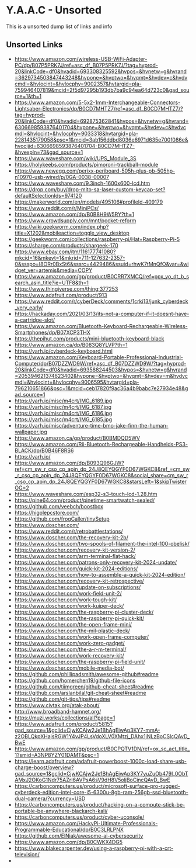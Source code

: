<!-- ======================================== unsorted.md Start ======================================== -->


<!-- ------------------------------ Intro Start ------------------------------ -->

# Y.A.A.C - Unsorted

This is a unsorted dump list of links and info

<!-- ------------------------------ Intro End ------------------------------ -->


<!-- ------------------------------ Overview Start ------------------------------ -->

<!-- ------------------------------ Overview Start ------------------------------ -->


<!-- ------------------------------ Unsorted Links Start ------------------------------ -->

## Unsorted Links

- https://www.amazon.com/wireless-USB-WiFi-Adapter-PC/dp/B07P5PRK7J/ref=asc_df_B07P5PRK7J/?tag=hyprod-20&linkCode=df0&hvadid=693308325592&hvpos=&hvnetw=g&hvrand=3629734503847443248&hvpone=&hvptwo=&hvqmt=&hvdev=c&hvdvcmdl=&hvlocint=&hvlocphy=9002357&hvtargid=pla-759946407819&mcid=2f5d97295b193db7ba9c94ea64d723c0&gad_source=1&th=1
- https://www.amazon.com/5-5x2-1mm-Interchangeable-Connectors-Lightsaber-Electronics/dp/B0CD7MHTZ7/ref=asc_df_B0CD7MHTZ7/?tag=hyprod-20&linkCode=df0&hvadid=692875362841&hvpos=&hvnetw=g&hvrand=6306698593876401704&hvpone=&hvptwo=&hvqmt=&hvdev=c&hvdvcmdl=&hvlocint=&hvlocphy=9033318&hvtargid=pla-2281435179058&psc=1&mcid=3ab156ddbd8036e6971d635e700f086e&hvocijid=6306698593876401704-B0CD7MHTZ7-&hvexpln=73&gad_source=1
- https://www.waveshare.com/wiki/UPS_Module_3S
- https://holykeebs.com/products/pimoroni-trackball-module
- https://www.newegg.com/perixx-periboard-505h-plus-pb-505hp-n10970-usb-wired/p/0GA-0038-00007
- https://www.waveshare.com/9.3inch-1600x600-lcd.htm
- https://drop.com/buy/drop-mito-sa-laser-custom-keycap-set?defaultSelectionIds=974120
- https://makerworld.com/en/models/495106#profileId-409179
- https://www.reddit.com/r/MiniPCs/
- https://www.amazon.com/dp/B0B8H9W5RY?th=1
- https://www.crowdsupply.com/mnt/pocket-reform
- https://wiki.geekworm.com/index.php?title=X1202&mobileaction=toggle_view_desktop
- https://geekworm.com/collections/raspberry-pi/Hat+Raspberry-Pi-5
- https://sharge.com/products/shargeek-170
- https://www.ebay.com/itm/116177741080?mkcid=16&mkevt=1&mkrid=711-127632-2357-0&ssspo=I8ORr0BxSt6&sssrc=4429486&ssuid=rhwK7tMnQfO&var=&widget_ver=artemis&media=COPY
- https://www.amazon.com/gp/product/B0CRR7XMCQ/ref=ppx_yo_dt_b_search_asin_title?ie=UTF8&th=1
- https://www.thingiverse.com/thing:377253
- https://www.adafruit.com/product/913
- https://www.reddit.com/r/cyberDeck/comments/1crki13/junk_cyberdeck_very_early/
- https://hackaday.com/2021/03/13/its-not-a-computer-if-it-doesnt-have-a-cartridge-slot/
- https://www.amazon.com/Bluetooth-Keyboard-Rechargeable-Wireless-Smartphones/dp/B07XCP3THX
- https://thepihut.com/products/mini-bluetooth-keyboard-black
- https://www.amazon.ca/dp/B083Q8YLVP?th=1
- https://yarh.io/cyberdeck-keyboard.html
- https://www.amazon.com/Keyboard-Portable-Professional-Industrial-Computer/dp/B07DZZWD9W/ref=asc_df_B07DZZWD9W/?tag=hyprod-20&linkCode=df0&hvadid=693588244503&hvpos=&hvnetw=g&hvrand=205394621374623402&hvpone=&hvptwo=&hvqmt=&hvdev=m&hvdvcmdl=&hvlocint=&hvlocphy=9006595&hvtargid=pla-796210651866&psc=1&mcid=ceb17820f9ac36a4b9babc7e27934e48&gad_source=1
- https://yarh.io/misc/m4crt/IMG_6189.jpg
- https://yarh.io/misc/m4crt/IMG_6187.jpg
- https://yarh.io/misc/m4crt/IMG_6186.jpg
- https://yarh.io/misc/m4crt/IMG_6185.jpg
- https://yarh.io/misc/adventure-time-bmo-jake-finn-the-human-wallpaper.jpg
- https://www.amazon.ca/gp/product/B0BMDQD5WV
- https://www.amazon.com/Rii-Bluetooth-Rechargeable-Handhelds-PS3-BLACK/dp/B0B46F8RS6
- https://yarh.io/
- https://www.amazon.com/dp/B093Q96GJW?ref=cm_sw_r_cso_cp_apin_dp_24J8QEYQGYF0D67WGKC8&ref_=cm_sw_r_cso_cp_apin_dp_24J8QEYQGYF0D67WGKC8&social_share=cm_sw_r_cso_cp_apin_dp_24J8QEYQGYF0D67WGKC8&starsLeft=1&skipTwisterOG=2
- https://www.waveshare.com/esp32-s3-touch-lcd-1.28.htm
- https://pine64.com/product/pinetime-smartwatch-sealed/
- https://github.com/veebch/boostbox
- https://higolepcstore.com/
- https://github.com/frogCaller/tinySetup
- https://www.doscher.com/
- https://www.reddit.com/r/retrobattlestations/
- https://www.doscher.com/the-recovery-kit-2b/
- https://www.doscher.com/two-spools-of-filament-the-intel-100-obelisk/
- https://www.doscher.com/recovery-kit-version-2/
- https://www.doscher.com/arm-terminal-flat-hack/
- https://www.doscher.com/patrons-only-recovery-kit-2024-update/
- https://www.doscher.com/quick-kit-2024-editions/
- https://www.doscher.com/how-to-assemble-a-quick-kit-2024-edition/
- https://www.doscher.com/recovery-kit-retrospective/
- https://www.doscher.com/update-on-subscriptions/
- https://www.doscher.com/work-field-unit-2/
- https://www.doscher.com/work-tough-kit/
- https://www.doscher.com/work-kuiper-deck/
- https://www.doscher.com/the-raspberry-pi-cluster-deck/
- https://www.doscher.com/the-raspberry-pi-quick-kit/
- https://www.doscher.com/the-open-frame-mini/
- https://www.doscher.com/the-mil-plastic-deck/
- https://www.doscher.com/work-open-frame-computer/
- https://www.doscher.com/work-zero-gadget/
- https://www.doscher.com/the-a-r-m-terminal/
- https://www.doscher.com/work-recovery-kit/
- https://www.doscher.com/the-raspberry-pi-field-unit/
- https://www.doscher.com/mobile-media-bot/
- https://github.com/phillipadsmith/awesome-github#readme
- https://github.com/homerchen19/github-file-icons
- https://github.com/tiimgreen/github-cheat-sheet#readme
- https://github.com/arslanbilal/git-cheat-sheet#readme
- https://github.com/git-tips/tips#readme
- https://www.civtak.org/atak-about/
- http://www.broadband-hamnet.org/
- https://muzi.works/collections/all?page=1
- https://www.adafruit.com/product/5815?gad_source=1&gclid=CjwKCAjw2Je1BhAgEiwAp3KY7-mmA-z2OBLQkpXHajsRGW1Y4vJP4LsVdoXLV0XMtzj_DAhx1jNLzBoCSlcQAvD_BwE
- https://www.amazon.com/gp/product/B0CPQTV1DN/ref=ox_sc_act_title_1?smid=A3NP8YZY01DAMT&psc=1
- https://learn.adafruit.com/adafruit-powerboost-1000c-load-share-usb-charge-boost/overview?gad_source=1&gclid=CjwKCAjw2Je1BhAgEiwAp3KY7yuZuOb479l_0ObTAMxJ2OKoG1Ndr75AZrI6AVPsA6sV9dH8V5oljBoCincQAvD_BwE
- https://carboncomputers.us/product/microsoft-surface-pro-rugged-cyberdeck-edition-intel-core-i5-6300u-8gb-ram-256gb-ssd-bluetooth-dual-camera/?currency=USD
- https://carboncomputers.us/product/hacking-on-a-compute-stick-be-portable-be-anywhere-blackarch-kali/
- https://carboncomputers.us/product/cyber-uconsole/
- https://www.amazon.com/HackyPi-Ultimate-Professionals-Programmable-Educational/dp/B0C3LRLPNX
- https://github.com/ElNiak/awesome-ai-cybersecurity
- https://www.amazon.com/dp/B0CWKX4DG5
- https://www.blakecarpenter.dev/using-a-raspberry-pi-with-a-crt-television/
- 



<!-- ------------------------------ Unsorted Links End ------------------------------ -->


<!-- ------------------------------ Outro Start ------------------------------ -->

<!-- ------------------------------ Outro End ------------------------------ -->


<!-- ======================================== unsorted.md end ======================================== -->
